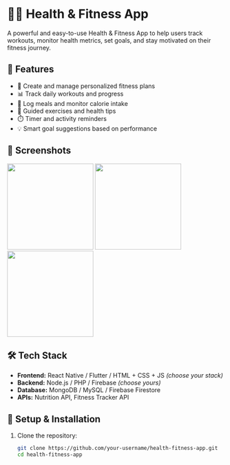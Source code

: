 # 🏋️‍♂️ Health & Fitness App

A powerful and easy-to-use Health & Fitness App to help users track workouts, monitor health metrics, set goals, and stay motivated on their fitness journey.

## 🚀 Features

- 📝 Create and manage personalized fitness plans
- 📊 Track daily workouts and progress
- 🍎 Log meals and monitor calorie intake
- 🧘 Guided exercises and health tips
- ⏱️ Timer and activity reminders
- 💡 Smart goal suggestions based on performance

## 📱 Screenshots

<!-- Add screenshots of your app here -->
<p float="left">
  <img src="screenshots/home.png" width="200"/>
  <img src="screenshots/workout.png" width="200"/>
  <img src="screenshots/nutrition.png" width="200"/>
</p>

## 🛠️ Tech Stack

- **Frontend:** React Native / Flutter / HTML + CSS + JS *(choose your stack)*
- **Backend:** Node.js / PHP / Firebase *(choose yours)*
- **Database:** MongoDB / MySQL / Firebase Firestore
- **APIs:** Nutrition API, Fitness Tracker API

## 🔧 Setup & Installation

1. Clone the repository:
   ```bash
   git clone https://github.com/your-username/health-fitness-app.git
   cd health-fitness-app
